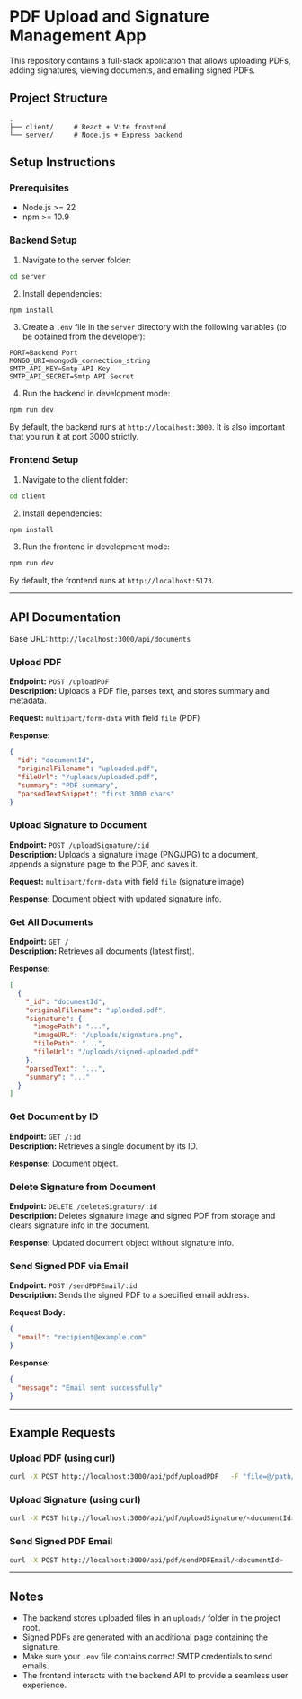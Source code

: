 
# PDF Upload and Signature Management App

This repository contains a full-stack application that allows uploading PDFs, adding signatures, viewing documents, and emailing signed PDFs.

## Project Structure

```
.
├── client/     # React + Vite frontend
└── server/     # Node.js + Express backend
```

## Setup Instructions

### Prerequisites

- Node.js >= 22
- npm >= 10.9

### Backend Setup

1. Navigate to the server folder:

```bash
cd server
```

2. Install dependencies:

```bash
npm install
```

3. Create a `.env` file in the `server` directory with the following variables (to be obtained from the developer):

```
PORT=Backend Port
MONGO_URI=mongodb_connection_string
SMTP_API_KEY=Smtp API Key
SMTP_API_SECRET=Smtp API Secret
```

4. Run the backend in development mode:

```bash
npm run dev
```

By default, the backend runs at `http://localhost:3000`. It is also important that you run it at port 3000 strictly.

### Frontend Setup

1. Navigate to the client folder:

```bash
cd client
```

2. Install dependencies:

```bash
npm install
```

3. Run the frontend in development mode:

```bash
npm run dev
```

By default, the frontend runs at `http://localhost:5173`.

---

## API Documentation

Base URL: `http://localhost:3000/api/documents`

### Upload PDF

**Endpoint:** `POST /uploadPDF`  
**Description:** Uploads a PDF file, parses text, and stores summary and metadata.

**Request:** `multipart/form-data` with field `file` (PDF)

**Response:**

```json
{
  "id": "documentId",
  "originalFilename": "uploaded.pdf",
  "fileUrl": "/uploads/uploaded.pdf",
  "summary": "PDF summary",
  "parsedTextSnippet": "first 3000 chars"
}
```

### Upload Signature to Document

**Endpoint:** `POST /uploadSignature/:id`  
**Description:** Uploads a signature image (PNG/JPG) to a document, appends a signature page to the PDF, and saves it.

**Request:** `multipart/form-data` with field `file` (signature image)

**Response:** Document object with updated signature info.

### Get All Documents

**Endpoint:** `GET /`  
**Description:** Retrieves all documents (latest first).

**Response:**

```json
[
  {
    "_id": "documentId",
    "originalFilename": "uploaded.pdf",
    "signature": {
      "imagePath": "...",
      "imageURL": "/uploads/signature.png",
      "filePath": "...",
      "fileUrl": "/uploads/signed-uploaded.pdf"
    },
    "parsedText": "...",
    "summary": "..."
  }
]
```

### Get Document by ID

**Endpoint:** `GET /:id`  
**Description:** Retrieves a single document by its ID.

**Response:** Document object.

### Delete Signature from Document

**Endpoint:** `DELETE /deleteSignature/:id`  
**Description:** Deletes signature image and signed PDF from storage and clears signature info in the document.

**Response:** Updated document object without signature info.

### Send Signed PDF via Email

**Endpoint:** `POST /sendPDFEmail/:id`  
**Description:** Sends the signed PDF to a specified email address.

**Request Body:**

```json
{
  "email": "recipient@example.com"
}
```

**Response:**

```json
{
  "message": "Email sent successfully"
}
```

---

## Example Requests

### Upload PDF (using curl)

```bash
curl -X POST http://localhost:3000/api/pdf/uploadPDF   -F "file=@/path/to/yourfile.pdf"
```

### Upload Signature (using curl)

```bash
curl -X POST http://localhost:3000/api/pdf/uploadSignature/<documentId>   -F "file=@/path/to/signature.png"
```

### Send Signed PDF Email

```bash
curl -X POST http://localhost:3000/api/pdf/sendPDFEmail/<documentId>   -H "Content-Type: application/json"   -d '{"email":"recipient@example.com"}'
```

---

## Notes

- The backend stores uploaded files in an `uploads/` folder in the project root.
- Signed PDFs are generated with an additional page containing the signature.
- Make sure your `.env` file contains correct SMTP credentials to send emails.
- The frontend interacts with the backend API to provide a seamless user experience.
